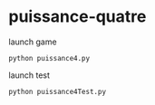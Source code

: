 # puissance-quatre

launch game
````
python puissance4.py 
````
launch test
```
python puissance4Test.py
```
